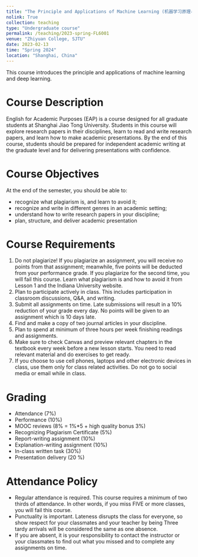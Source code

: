 ```yaml
---
title: "The Principle and Applications of Machine Learning (机器学习原理与应用)"
nolink: True
collection: teaching
type: "Undergraduate course"
permalink: /teaching/2023-spring-FL6001
venue: "Zhiyuan College, SJTU"
date: 2023-02-13
time: "Spring 2024"
location: "Shanghai, China"
---
```


This course introduces the principle and applications of machine learning and deep learning.

Course Description
=====
English for Academic Purposes (EAP) is a course designed for all graduate students at Shanghai Jiao Tong University. Students in this course will explore research papers in their disciplines, learn to read and write research papers, and learn how to make academic presentations. By the end of this course, students should be prepared for independent academic writing at the graduate level and for delivering presentations with confidence.


Course Objectives
=====
At the end of the semester, you should be able to:

* recognize what plagiarism is, and learn to avoid it;
* recognize and write in different genres in an academic setting;
* understand how to write research papers in your discipline;
* plan, structure, and deliver academic presentation
 

Course Requirements
=====
1. Do not plagiarize! If you plagiarize an assignment, you will receive no points from that assignment; meanwhile, five points will be deducted from your performance grade. If you plagiarize for the second time, you will fail this course. Learn what plagiarism is and how to avoid it from Lesson 1 and the Indiana University website.
2. Plan to participate actively in class. This includes participation in classroom discussions, Q&A, and writing.
3. Submit all assignments on time. Late submissions will result in a 10% reduction of your grade every day. No points will be given to an assignment which is 10 days late.
4. Find and make a copy of two journal articles in your discipline.
5. Plan to spend at minimum of three hours per week finishing readings and assignments.
6. Make sure to check Canvas and preview relevant chapters in the textbook every week before a new lesson starts. You need to read relevant material and do exercises to get ready.
7. If you choose to use cell phones, laptops and other electronic devices in class, use them only for class related activities. Do not go to social media or email while in class. 
 

Grading
=====
* Attendance (7%)
* Performance (10%)
* MOOC reviews (8% = 1%*5 + high quality bonus 3%)
* Recognizing Plagiarism Certificate (5%)
* Report-writing assignment (10%)
* Explanation-writing assignment (10%)
* In-class written task (30%)
* Presentation delivery (20 %)
 

Attendance Policy
=====
* Regular attendance is required. This course requires a minimum of two thirds of attendance. In other words, if you miss FIVE or more classes, you will fail this course.
* Punctuality is important. Lateness disrupts the class for everyone, so show respect for your classmates and your teacher by being Three tardy arrivals will be considered the same as one absence.
* If you are absent, it is your responsibility to contact the instructor or your classmates to find out what you missed and to complete any assignments on time.